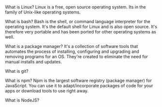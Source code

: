 What is Linux?
Linux is a free, open source operating system. Its in the family of Unix-like operating systems. 

What is bash?
Bash is the shell, or command language interpreter for the operating system. It's the default shell for Linux and is also open source. It's therefore very portable and has been ported for other operating systems as well.

What is a package manager?
It's a collection of software tools that automates the process of installing, configuring and upgrading and removing programs for an OS. They're created to eliminate the need for manual installs and updates. 

What is git?

What is npm?
Npm is the largest software registry (package manager) for JavaScript. You can use it to adapt/incorporate packages of code for your apps or download tools to use right away. 

What is NodeJS?

